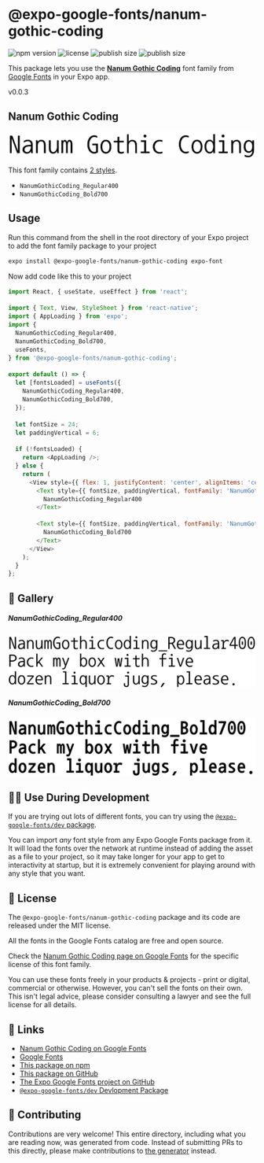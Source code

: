 # @expo-google-fonts/nanum-gothic-coding

![npm version](https://flat.badgen.net/npm/v/@expo-google-fonts/nanum-gothic-coding)
![license](https://flat.badgen.net/github/license/expo/google-fonts)
![publish size](https://flat.badgen.net/packagephobia/install/@expo-google-fonts/nanum-gothic-coding)
![publish size](https://flat.badgen.net/packagephobia/publish/@expo-google-fonts/nanum-gothic-coding)

This package lets you use the [**Nanum Gothic Coding**](https://fonts.google.com/specimen/Nanum+Gothic+Coding) font family from [Google Fonts](https://fonts.google.com/) in your Expo app.

v0.0.3

## Nanum Gothic Coding

![Nanum Gothic Coding](./font-family.png)

This font family contains [2 styles](#-gallery).

- `NanumGothicCoding_Regular400`
- `NanumGothicCoding_Bold700`

## Usage

Run this command from the shell in the root directory of your Expo project to add the font family package to your project
```sh
expo install @expo-google-fonts/nanum-gothic-coding expo-font
```

Now add code like this to your project
```js
import React, { useState, useEffect } from 'react';

import { Text, View, StyleSheet } from 'react-native';
import { AppLoading } from 'expo';
import {
  NanumGothicCoding_Regular400,
  NanumGothicCoding_Bold700,
  useFonts,
} from '@expo-google-fonts/nanum-gothic-coding';

export default () => {
  let [fontsLoaded] = useFonts({
    NanumGothicCoding_Regular400,
    NanumGothicCoding_Bold700,
  });

  let fontSize = 24;
  let paddingVertical = 6;

  if (!fontsLoaded) {
    return <AppLoading />;
  } else {
    return (
      <View style={{ flex: 1, justifyContent: 'center', alignItems: 'center' }}>
        <Text style={{ fontSize, paddingVertical, fontFamily: 'NanumGothicCoding_Regular400' }}>
          NanumGothicCoding_Regular400
        </Text>

        <Text style={{ fontSize, paddingVertical, fontFamily: 'NanumGothicCoding_Bold700' }}>
          NanumGothicCoding_Bold700
        </Text>
      </View>
    );
  }
};

```

## 🔡 Gallery

##### NanumGothicCoding_Regular400
![NanumGothicCoding_Regular400](./87aa4e424fb41b2eb66974966afbb9b9d113444c73ddfec8d9960d1c9f15ca2a.ttf.png)

##### NanumGothicCoding_Bold700
![NanumGothicCoding_Bold700](./bfd061e7ac41bb2ac41c1b32e194b64a92ea19253afc0008d1a5e58e330434f9.ttf.png)


## 👩‍💻 Use During Development

If you are trying out lots of different fonts, you can try using the [`@expo-google-fonts/dev` package](https://github.com/expo/google-fonts/tree/master/font-packages/dev#readme).

You can import *any* font style from any Expo Google Fonts package from it. It will load the fonts
over the network at runtime instead of adding the asset as a file to your project, so it may take longer
for your app to get to interactivity at startup, but it is extremely convenient
for playing around with any style that you want.

## 📖 License

The `@expo-google-fonts/nanum-gothic-coding` package and its code are released under the MIT license.

All the fonts in the Google Fonts catalog are free and open source.

Check the [Nanum Gothic Coding page on Google Fonts](https://fonts.google.com/specimen/Nanum+Gothic+Coding) for the specific license of this font family.

You can use these fonts freely in your products & projects - print or digital, commercial or otherwise. However, you can't sell the fonts on their own. This isn't legal advice, please consider consulting a lawyer and see the full license for all details.

## 🔗 Links

- [Nanum Gothic Coding on Google Fonts](https://fonts.google.com/specimen/Nanum+Gothic+Coding)
- [Google Fonts](https://fonts.google.com/)
- [This package on npm](https://www.npmjs.com/package/@expo-google-fonts/nanum-gothic-coding)
- [This package on GitHub](https://github.com/expo/google-fonts/tree/master/font-packages/nanum-gothic-coding)
- [The Expo Google Fonts project on GitHub](https://github.com/expo/google-fonts)
- [`@expo-google-fonts/dev` Devlopment Package](https://github.com/expo/google-fonts/tree/master/font-packages/dev)


## 🤝 Contributing

Contributions are very welcome! This entire directory, including what you are reading now, was generated from code. Instead of submitting PRs to this directly, please make contributions to [the generator](https://github.com/expo/google-fonts/tree/master/packages/generator) instead.
